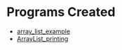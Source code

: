 
# Programs Created
- [array_list_example](./array_list_example.java)
- [ArrayList_printing](./ArrayList_printing.java)